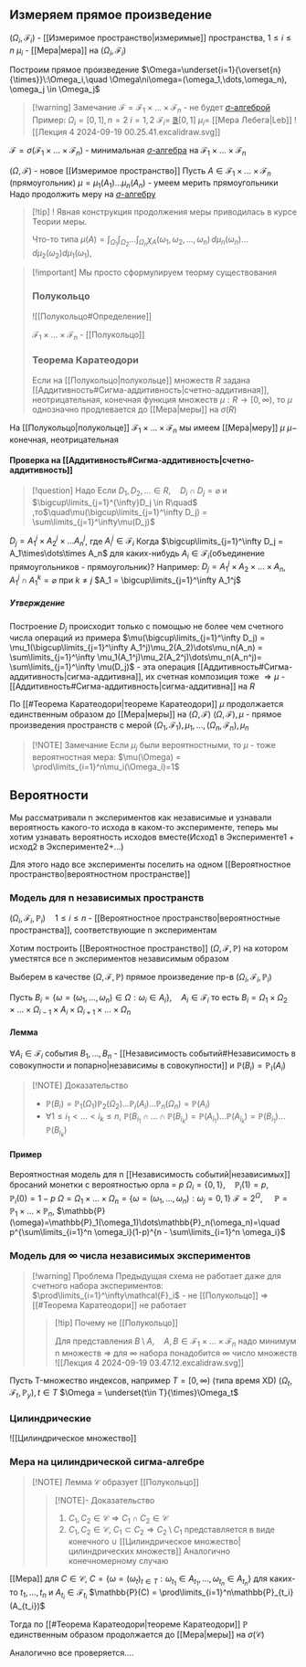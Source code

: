## Измеряем прямое произведение

$(\Omega_i, \mathcal{F}_i)$ - [[Измеримое пространство|измеримые]] пространства, $1 \leq i \leq n$
$\mu_i$ - [[Мера|мера]] на $(\Omega_i, \mathcal{F}_i)$

Построим прямое произведение
$\Omega=\underset{i=1}{\overset{n}{\times}}\:\Omega_i,\quad \Omega\ni\omega=(\omega_1,\dots,\omega_n), \omega_j \in \Omega_j$

> [!warning] Замечание
> $\mathcal{F}=\mathcal{F}_1\times\dots \times\mathcal{F}_n$ - не будет [$\sigma$-алгеброй](Сигма-алгебра)
> Пример:
> $\Omega_i = [0,1], n = 2$
> $i=1,2$
> $\mathcal{F}_i=$  [$\mathbb{B}$](Борелевская%20сигма-алгебра)$[0,1]$
> $\mu_i =$ [[Мера Лебега|Leb]]
> ![[Лекция 4 2024-09-19 00.25.41.excalidraw.svg]]

$\mathcal{F}=\sigma(\mathcal{F}_1\times\dots\times\mathcal{F}_n)$ - минимальная [$\sigma$-алгебра](Сигма-алгебра) на $\mathcal{F}_1\times\dots\times\mathcal{F}_n$

$(\Omega, \mathcal{F})$ - новое [[Измеримое пространство]]
Пусть $A \in \mathcal{F}_1\times\dots\times\mathcal{F}_n$ (прямоугольник)
$\mu = \mu_1(A_1)\dots\mu_n(A_n)$ - умеем мерить прямоугольники
Надо продолжить меру на [$\sigma$-алгебру](Сигма-алгебра)

> [!tip] !
> Явная конструкция продолжения меры приводилась в курсе Теории меры.
> 
>  Что-то типа $\mu(A) = \int_{\Omega_1} \int_{\Omega_2} \dots \int_{\Omega_n} \chi_A(\omega_1, \omega_2, \dots, \omega_n) \, d\mu_n(\omega_n) \dots d\mu_2(\omega_2) d\mu_1(\omega_1),$
> 

> [!important] Мы просто сформулируем теорму существования
> ### Полукольцо
> ![[Полукольцо#Определение]]
> 
> $\mathcal{F}_1\times\dots\times\mathcal{F}_n$ - [[Полукольцо]] 
> 
> ### Теорема Каратеодори
> 
> Если на [[Полукольцо|полукольце]] множеств $R$ задана [[Аддитивность#Сигма-аддитивность|счетно-аддитивная]], неотрицательная, конечная функция множеств $\mu:R \rightarrow [0,\infty)$, то $\mu$ однозначно продлевается до [[Мера|меры]] на $\sigma(R)$


На [[Полукольцо|полукольце]] $\mathcal{F}_1\times\dots\times\mathcal{F}_n$ мы имеем [[Мера|меру]] $\mu$
$\mu -$ конечная, неотрицательная
#### Проверка на [[Аддитивность#Сигма-аддитивность|счетно-аддитивность]]

> [!question] Надо
> Если $D_1,D_2,\dots \in R$,$\quad D_i \cap D_j = \varnothing$ и $\bigcup\limits_{j=1}^{\infty}D_j \in R\quad$
> ,то$\quad\mu(\bigcup\limits_{j=1}^\infty D_j) = \sum\limits_{j=1}^\infty\mu(D_j)$ 

$D_j = A_1^j\times A_2^j\times\dots A_n^j$, где $A_i^j \in \mathcal{F}_i$
Когда $\bigcup\limits_{j=1}^\infty D_j = A_1\times\dots\times A_n$ для каких-нибудь $A_i \in \mathcal{F}_i$(объединение прямоугольников - прямоугольник)?
Например: $D_j = A_1^j\times A_2\times\dots\times A_n$, $A_1^j\cap A_1^k = \varnothing$ при $k \ne j$
	$A_1 = \bigcup\limits_{j=1}^\infty A_1^j$
##### Утверждение
Построение $D_j$ происходит только с помощью не более чем счетного числа операций из примера
$\mu(\bigcup\limits_{j=1}^\infty D_j) = \mu_1(\bigcup\limits_{j=1}^\infty A_1^j)\mu_2(A_2)\dots\mu_n(A_n) = \sum\limits_{j=1}^\infty \mu_1(A_1^j)\mu_2(A_2^j)\dots\mu_n(A_n^j)= \sum\limits_{j=1}^\infty \mu(D_j)$ - эта операция [[Аддитивность#Сигма-аддитивность|сигма-аддитивна]],  их счетная композиция тоже 
$\Rightarrow \mu$ - [[Аддитивность#Сигма-аддитивность|сигма-аддитивна]] на $R$

По [[#Теорема Каратеодори|теореме Каратеодори]] $\mu$ продолжается единственным образом до [[Мера|меры]] на $(\Omega,\mathcal{F})$
$(\Omega,\mathcal{F}), \mu$ - прямое произведения пространств с мерой $(\Omega_1,\mathcal{F}_1), \mu_1,\dots,(\Omega_n,\mathcal{F}_n), \mu_n$


> [!NOTE] Замечание
> Если $\mu_j$ были вероятностными, то $\mu$ - тоже вероятностная мера:
> $\mu(\Omega) = \prod\limits_{i=1}^n\mu_i(\Omega_i)=1$


## Вероятности
Мы рассматривали n экспериментов как независимые и узнавали вероятность какого-то исхода в каком-то эксперименте, теперь мы хотим узнавать вероятность исходов вместе(Исход1 в Эксперименте1 + исход2 в Эксперименте2+...)

Для этого надо все эксперименты поселить на одном [[Вероятностное пространство|вероятностном пространстве]] 

### Модель для n независимых пространств
$(\Omega_i, \mathcal{F}_i,\mathbb{P}_i)\quad 1\leq i \leq n$ - [[Вероятностное пространство|вероятностные пространства]], соответствующие n экспериментам

Хотим построить [[Вероятностное пространство]] $(\Omega, \mathcal{F},\mathbb{P})$ на котором уместятся все n экспериментов независимым образом

Выберем в качестве $(\Omega, \mathcal{F},\mathbb{P})$ прямое произведение пр-в $(\Omega_i, \mathcal{F}_i,\mathbb{P}_i)$ 

Пусть $B_i = \{\omega = (\omega_1,\dots, \omega_n) \in \Omega: \omega_i \in A_i\},\quad A_i \in \mathcal{F}_i$  то есть
$B_i = \Omega_1\times \Omega_2 \times \dots\times\Omega_{i-1}\times A_i \times \Omega_{i+1}\times \dots \times \Omega_n$

#### Лемма
$\forall A_i \in \mathcal{F}_i$ события $B_1,\dots,B_n$ - [[Независимость событий#Независимость в совокупности и попарно|независимы в совокупности]] и $\mathbb{P}(B_i) = \mathbb{P_i}(A_i)$

> [!NOTE] Доказательство
> - $\mathbb{P}(B_i)=\mathbb{P}_1(\Omega_1)\mathbb{P}_2(\Omega_2)\dots\mathbb{P}_i(A_i)\dots\mathbb{P}_n(\Omega_n) = \mathbb{P}(A_i)$
> - $\forall 1 \leq i_1 < \dots < i_k \leq n$,
> $\mathbb{P}(B_{i_1}\cap\dots\cap\mathbb{P}(B_{i_k}) = \mathbb{P}(A_{i_1})\dots\mathbb{P}(A_{i_k})=\mathbb{P}(B_{i_1})\dots\mathbb{P}(B_{i_k})$

#### Пример

Вероятностная модель для n [[Независимость событий|независимых]] бросаний монетки с вероятностью орла = $p$
$\Omega_i = \{0,1\},\quad\mathbb{P}_i(1)=p,\quad\mathbb{P}_i(0)=1-p$
$\Omega = \Omega_1\times\dots\times\Omega_n=\{\omega=(\omega_1,\dots,\omega_n): \omega_j=0,1\}$
$\mathcal{F}=2^\Omega$, $\quad\mathbb{P} = \mathbb{P}_1\times\dots\times\mathbb{P}_n$,
$\mathbb{P}(\omega)=\mathbb{P}_1(\omega_1)\dots\mathbb{P}_n(\omega_n)=\quad p^{\sum\limits_{i=1}^n \omega_i}(1-p)^{n - \sum\limits_{i=1}^n \omega_i}$

### Модель для $\infty$ числа независимых экспериментов

> [!warning] Проблема
> Предыдущая схема не работает даже для счетного набора экспериментов:
> $\prod\limits_{i=1}^\infty\mathcal{F}_i$ - не [[Полукольцо]] $\Rightarrow$ [[#Теорема Каратеодори]] не работает
> > [!tip] Почему не [[Полукольцо]]
> > 
> > Для представления $B \setminus A,\quad A,B \in \mathcal{F}_1\times\dots\times\mathcal{F}_n$ надо минимум n множеств $\Rightarrow$ для $\infty$ набора понадобится $\infty$ число множеств 
> >  ![[Лекция 4 2024-09-19 03.47.12.excalidraw.svg]]

Пусть T-множество индексов, например $T = [0,\infty)$ (типа время XD)
$(\Omega_t, \mathcal{F}_t,\mathbb{P}_y),t\in T$
$\Omega = \underset{t\in T}{\times}\Omega_t$

### Цилиндрические
![[Цилиндрическое множество]]
### Мера на цилиндрической сигма-алгебре
> [!NOTE] Лемма
> $\mathcal{C}$ образует [[Полукольцо]]
> 
> > [!NOTE]- Доказательство
> > 1) $C_1, C_2 \in \mathcal{C} \Rightarrow C_1 \cap C_2 \in \mathcal{C}$ 
> > 2) $C_1, C_2 \in \mathcal{C},\: C_1 \subset C_2 \Rightarrow C_2 \setminus C_1$ представляется в виде конечного $\cup$ [[Цилиндрическое множество|цилиндрических множеств]]
> > Аналогично конечномерному случаю 
> 

[[Мера]] для $C \in \mathcal{C}$,  $C  = \{\omega=(\omega_t)_{t \in T} : \omega_{t_1}\in A_{t_1},\dots,\omega_{t_n}\in A_{t_n}\}$ для каких-то $t_1,\dots,t_n$ и $A_{t_i} \in \mathcal{F}_{t_i}$
$\mathbb{P}(C) = \prod\limits_{i=1}^n\mathbb{P}_{t_i}(A_{t_i})$

Тогда по [[#Теорема Каратеодори|теореме Каратеодори]] $\mathbb{P}$ единственным образом продолжается до [[Мера|меры]] на $\sigma(\mathcal{C})$

Аналогично все проверяется....





